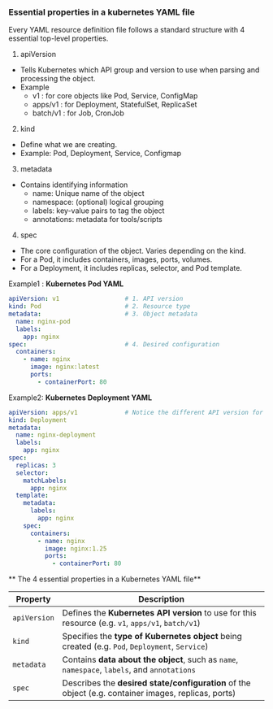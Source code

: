 ### Essential properties in a kubernetes YAML file

Every YAML resource definition file follows a standard structure with 4 essential top-level properties.

1. apiVersion
- Tells Kubernetes which API group and version to use when parsing and processing the object.
- Example
    - v1 : for core objects like Pod, Service, ConfigMap
    - apps/v1 : for Deployment, StatefulSet, ReplicaSet
    - batch/v1 : for Job, CronJob
  
2. kind
- Define what we are creating.
- Example: Pod, Deployment, Service, Configmap

3. metadata
- Contains identifying information
  - name: Unique name of the object
  - namespace: (optional) logical grouping
  - labels: key-value pairs to tag the object
  - annotations: metadata for tools/scripts

4. spec
- The core configuration of the object. Varies depending on the kind.
- For a Pod, it includes containers, images, ports, volumes.
- For a Deployment, it includes replicas, selector, and Pod template.

Example1 : **Kubernetes Pod YAML**
```yaml
apiVersion: v1                  # 1. API version
kind: Pod                       # 2. Resource type
metadata:                       # 3. Object metadata
  name: nginx-pod
  labels:
    app: nginx
spec:                           # 4. Desired configuration
  containers:
    - name: nginx
      image: nginx:latest
      ports:
        - containerPort: 80

```

Example2: **Kubernetes Deployment YAML**
```yaml
apiVersion: apps/v1             # Notice the different API version for Deployment
kind: Deployment
metadata:
  name: nginx-deployment
  labels:
    app: nginx
spec:
  replicas: 3
  selector:
    matchLabels:
      app: nginx
  template:
    metadata:
      labels:
        app: nginx
    spec:
      containers:
        - name: nginx
          image: nginx:1.25
          ports:
            - containerPort: 80

```

** The 4 essential properties in a Kubernetes YAML file**

| **Property** | **Description**                                                                                      |
| ------------ | ---------------------------------------------------------------------------------------------------- |
| `apiVersion` | Defines the **Kubernetes API version** to use for this resource (e.g. `v1`, `apps/v1`, `batch/v1`)   |
| `kind`       | Specifies the **type of Kubernetes object** being created (e.g. `Pod`, `Deployment`, `Service`)      |
| `metadata`   | Contains **data about the object**, such as `name`, `namespace`, `labels`, and `annotations`         |
| `spec`       | Describes the **desired state/configuration** of the object (e.g. container images, replicas, ports) |
